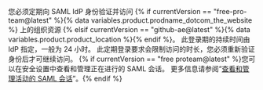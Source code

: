 您必须定期向 SAML IdP 身份验证并访问 {% if currentVersion == "free-pro-team@latest" %}{% data variables.product.prodname_dotcom_the_website %} 上的组织资源 {% elsif currentVersion == "github-ae@latest" %}{% data variables.product.product_location %}{% endif %}。 此登录期的持续时间由 IdP 指定，一般为 24 小时。 此定期登录要求会限制访问的时长，您必须重新验证身份后才可继续访问。 {% if currentVersion == "free proteam@latest" %}您可以在安全设置中查看和管理正在进行的 SAML 会话。 更多信息请参阅“[查看和管理活动的 SAML 会话](/articles/viewing-and-managing-your-active-saml-sessions)”。{% endif %}

